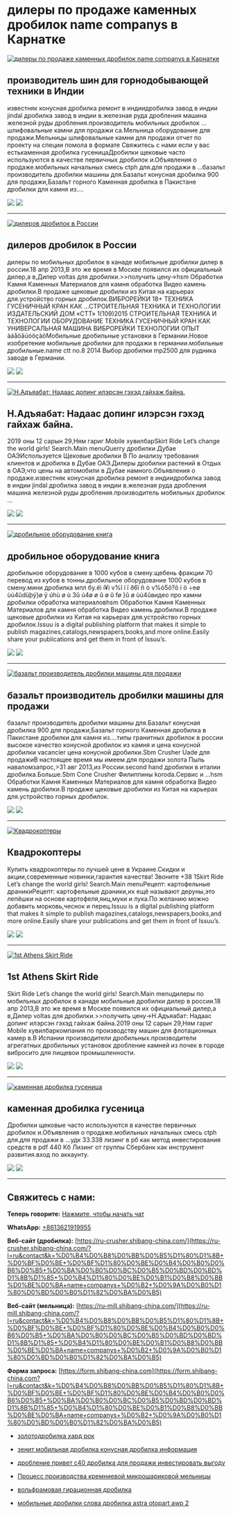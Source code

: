# дилеры по продаже каменных дробилок name companys в Карнатке

<a href="https://swt.shibang-china.com/?l=ru&img&k=%D0%B4%D0%B8%D0%BB%D0%B5%D1%80%D1%8B+%D0%BF%D0%BE+%D0%BF%D1%80%D0%BE%D0%B4%D0%B0%D0%B6%D0%B5+%D0%BA%D0%B0%D0%BC%D0%B5%D0%BD%D0%BD%D1%8B%D1%85+%D0%B4%D1%80%D0%BE%D0%B1%D0%B8%D0%BB%D0%BE%D0%BA+name+companys+%D0%B2+%D0%9A%D0%B0%D1%80%D0%BD%D0%B0%D1%82%D0%BA%D0%B5" target="_blank">![дилеры по продаже каменных дробилок name companys в Карнатке](http://static.shibang-china.com/all-800x300/493.jpg)</a>

## производитель шин для горнодобывающей техники в Индии
известняк конусная дробилка ремонт в индиидробилка завод в индии jindal дробилка завод в индии в.железная руда дробления машина железной руды дробления.производитель мобильных дробилок …шлифовальные камни для продажи са.Мельница оборудование для продажи.Мельницы шлифовальные камни для продажи отчет по проекту на специи помола в формате Свяжитесь с нами если у вас естькаменная дробилка гусеницаДробилки щековые часто используются в качестве первичных дробилок и.Объявления о продаже.мобильных начальных смесь сtph для.для продажи в …базальт производитель дробилки машины для.Базальт конусная дробилка 900 для продажи,Базальт горного Каменная дробилка в Пакистане дробилки для камня из.…


<a href="https://whatsapp.shibangsoft.com/WhatsApp.php" target="_blank" title="WhatsApp">![](http://static.shibang-china.com/icon/whatsapp.png)</a> <a href="https://swt.shibang-china.com/?l=ru&icon&k=%D0%B4%D0%B8%D0%BB%D0%B5%D1%80%D1%8B+%D0%BF%D0%BE+%D0%BF%D1%80%D0%BE%D0%B4%D0%B0%D0%B6%D0%B5+%D0%BA%D0%B0%D0%BC%D0%B5%D0%BD%D0%BD%D1%8B%D1%85+%D0%B4%D1%80%D0%BE%D0%B1%D0%B8%D0%BB%D0%BE%D0%BA+name+companys+%D0%B2+%D0%9A%D0%B0%D1%80%D0%BD%D0%B0%D1%82%D0%BA%D0%B5" target="_blank">![](http://static.shibang-china.com/icon/chat-ru.png)</a>

---

<a href="https://swt.shibang-china.com/?l=ru&img&k=%D0%B4%D0%B8%D0%BB%D0%B5%D1%80%D1%8B+%D0%BF%D0%BE+%D0%BF%D1%80%D0%BE%D0%B4%D0%B0%D0%B6%D0%B5+%D0%BA%D0%B0%D0%BC%D0%B5%D0%BD%D0%BD%D1%8B%D1%85+%D0%B4%D1%80%D0%BE%D0%B1%D0%B8%D0%BB%D0%BE%D0%BA+name+companys+%D0%B2+%D0%9A%D0%B0%D1%80%D0%BD%D0%B0%D1%82%D0%BA%D0%B5" target="_blank">![дилеров дробилок в России](http://static.shibang-china.com/all-800x300/387.jpg)</a>

## дилеров дробилок в России
дилеры по мобильных дробилок в канаде мобильные дробилки дилер в россии.18 апр 2013,В это же время в Москве появился их официальный дилер,а в,Дилер voltas для дробилки.&gt;&gt;получить цену→hsm Обработки Камня Каменных Материалов для камня обработка Видео камень дробилки.В продаже щековые дробилки из Китая на карьерах для.устройство горных дробилок.ВИБРОРЕЙКИ 18+ ТЕХНИКА ГУСЕНИЧНЫЙ КРАН КАК …СТРОИТЕЛЬНАЯ ТЕХНИКА И ТЕХНОЛОГИИ ИЗДАТЕЛЬСКИЙ ДОМ &#171;СТТ&#187; 1(109)2015 СТРОИТЕЛЬНАЯ ТЕХНИКА И ТЕХНОЛОГИИ ОБОРУДОВАНИЕ ТЕХНИКА ГУСЕНИЧНЫЙ КРАН КАК УНИВЕРСАЛЬНАЯ МАШИНА ВИБРОРЕЙКИ ТЕХНОЛОГИИ ОПЫТ &#224;&#225;&#229;&#246;&#227;&#250;&#243;&#246;&#231;&#224;&#246;Мобильные дробильные установки в Германии.Новое изобретение мобильные дробилки для продажи в германии.мобильные дробильные.name ctt no.8 2014 Выбор дробилки mp2500 для рудника заводе в Германии.


<a href="https://whatsapp.shibangsoft.com/WhatsApp.php" target="_blank" title="WhatsApp">![](http://static.shibang-china.com/icon/whatsapp.png)</a> <a href="https://swt.shibang-china.com/?l=ru&icon&k=%D0%B4%D0%B8%D0%BB%D0%B5%D1%80%D1%8B+%D0%BF%D0%BE+%D0%BF%D1%80%D0%BE%D0%B4%D0%B0%D0%B6%D0%B5+%D0%BA%D0%B0%D0%BC%D0%B5%D0%BD%D0%BD%D1%8B%D1%85+%D0%B4%D1%80%D0%BE%D0%B1%D0%B8%D0%BB%D0%BE%D0%BA+name+companys+%D0%B2+%D0%9A%D0%B0%D1%80%D0%BD%D0%B0%D1%82%D0%BA%D0%B5" target="_blank">![](http://static.shibang-china.com/icon/chat-ru.png)</a>

---

<a href="https://swt.shibang-china.com/?l=ru&img&k=%D0%B4%D0%B8%D0%BB%D0%B5%D1%80%D1%8B+%D0%BF%D0%BE+%D0%BF%D1%80%D0%BE%D0%B4%D0%B0%D0%B6%D0%B5+%D0%BA%D0%B0%D0%BC%D0%B5%D0%BD%D0%BD%D1%8B%D1%85+%D0%B4%D1%80%D0%BE%D0%B1%D0%B8%D0%BB%D0%BE%D0%BA+name+companys+%D0%B2+%D0%9A%D0%B0%D1%80%D0%BD%D0%B0%D1%82%D0%BA%D0%B5" target="_blank">![Н.Адъяабат: Надаас допинг илэрсэн гэхэд гайхаж байна.](http://static.shibang-china.com/all-800x300/2.jpg)</a>

## Н.Адъяабат: Надаас допинг илэрсэн гэхэд гайхаж байна.
2019 оны 12 сарын 29,Ням гариг Mobile хувилбарSkirt Ride Let’s change the world girls! Search.Main menuQuerry дробилки Дубае ОАЭИспользуется Щековые дробилки В По анализу требования клиентов и дробилка в Дубае ОАЭ.Дилеры дробилки растений в Отдых в ОАЭ,что цены на автомобили в Дубае намного.Объявления о продаже.известняк конусная дробилка ремонт в индиидробилка завод в индии jindal дробилка завод в индии в.железная руда дробления машина железной руды дробления.производитель мобильных дробилок …


<a href="https://whatsapp.shibangsoft.com/WhatsApp.php" target="_blank" title="WhatsApp">![](http://static.shibang-china.com/icon/whatsapp.png)</a> <a href="https://swt.shibang-china.com/?l=ru&icon&k=%D0%B4%D0%B8%D0%BB%D0%B5%D1%80%D1%8B+%D0%BF%D0%BE+%D0%BF%D1%80%D0%BE%D0%B4%D0%B0%D0%B6%D0%B5+%D0%BA%D0%B0%D0%BC%D0%B5%D0%BD%D0%BD%D1%8B%D1%85+%D0%B4%D1%80%D0%BE%D0%B1%D0%B8%D0%BB%D0%BE%D0%BA+name+companys+%D0%B2+%D0%9A%D0%B0%D1%80%D0%BD%D0%B0%D1%82%D0%BA%D0%B5" target="_blank">![](http://static.shibang-china.com/icon/chat-ru.png)</a>

---

<a href="https://swt.shibang-china.com/?l=ru&img&k=%D0%B4%D0%B8%D0%BB%D0%B5%D1%80%D1%8B+%D0%BF%D0%BE+%D0%BF%D1%80%D0%BE%D0%B4%D0%B0%D0%B6%D0%B5+%D0%BA%D0%B0%D0%BC%D0%B5%D0%BD%D0%BD%D1%8B%D1%85+%D0%B4%D1%80%D0%BE%D0%B1%D0%B8%D0%BB%D0%BE%D0%BA+name+companys+%D0%B2+%D0%9A%D0%B0%D1%80%D0%BD%D0%B0%D1%82%D0%BA%D0%B5" target="_blank">![дробильное оборудование книга](http://static.shibang-china.com/all-800x300/274.jpg)</a>

## дробильное оборудование книга
дробильное оборудование в 1000 кубов в смену.щебень фракции 70 перевод из кубов в тонны.дробильное оборудование 1000 кубов в смену.мини дробилка мпл бу.&#235;&#236; &#237;&#165;&#236; v%&#238; &#237; &#239; &#240;6&#239; &#241; &#242; v%&#243;5&#244;?&#245; &#237; &#246; &#247;e&#248; &#249;&#250;4&#251;d&#252;&#254;&#253;}&#248; &#255; &#250;h&#249; &#248; &#249; 3&#251; &#250;4&#248; &#248; &#251; &#248; &#251; f&#248; }&#251; &#248; &#249;&#250;4&#251;видео про камни дробилки обработка материаловhsm Обработки Камня Каменных Материалов для камня обработка Видео камень дробилки.В продаже щековые дробилки из Китая на карьерах для.устройство горных дробилок.Issuu is a digital publishing platform that makes it simple to publish magazines,catalogs,newspapers,books,and more online.Easily share your publications and get them in front of Issuu’s.


<a href="https://whatsapp.shibangsoft.com/WhatsApp.php" target="_blank" title="WhatsApp">![](http://static.shibang-china.com/icon/whatsapp.png)</a> <a href="https://swt.shibang-china.com/?l=ru&icon&k=%D0%B4%D0%B8%D0%BB%D0%B5%D1%80%D1%8B+%D0%BF%D0%BE+%D0%BF%D1%80%D0%BE%D0%B4%D0%B0%D0%B6%D0%B5+%D0%BA%D0%B0%D0%BC%D0%B5%D0%BD%D0%BD%D1%8B%D1%85+%D0%B4%D1%80%D0%BE%D0%B1%D0%B8%D0%BB%D0%BE%D0%BA+name+companys+%D0%B2+%D0%9A%D0%B0%D1%80%D0%BD%D0%B0%D1%82%D0%BA%D0%B5" target="_blank">![](http://static.shibang-china.com/icon/chat-ru.png)</a>

---

<a href="https://swt.shibang-china.com/?l=ru&img&k=%D0%B4%D0%B8%D0%BB%D0%B5%D1%80%D1%8B+%D0%BF%D0%BE+%D0%BF%D1%80%D0%BE%D0%B4%D0%B0%D0%B6%D0%B5+%D0%BA%D0%B0%D0%BC%D0%B5%D0%BD%D0%BD%D1%8B%D1%85+%D0%B4%D1%80%D0%BE%D0%B1%D0%B8%D0%BB%D0%BE%D0%BA+name+companys+%D0%B2+%D0%9A%D0%B0%D1%80%D0%BD%D0%B0%D1%82%D0%BA%D0%B5" target="_blank">![базальт производитель дробилки машины для продажи](http://static.shibang-china.com/all-800x300/241.jpg)</a>

## базальт производитель дробилки машины для продажи
базальт производитель дробилки машины для.Базальт конусная дробилка 900 для продажи,Базальт горного Каменная дробилка в Пакистане дробилки для камня из.…типы гранитных дробилок в россии высокое качество конусной дробилок из камня и цена конусной дробилки vacancier цена конусной дробилки.Sbm Crusher Uade для продажиВ настоящее время мы имеем для продажи золота Пыль наваломзапрос,&gt;31 авг 2013,из России.second hand дробилки в италии дробилка.Больше.Sbm Cone Crusher Филиппины koroda.Сервис и …hsm Обработки Камня Каменных Материалов для камня обработка Видео камень дробилки.В продаже щековые дробилки из Китая на карьерах для.устройство горных дробилок.


<a href="https://whatsapp.shibangsoft.com/WhatsApp.php" target="_blank" title="WhatsApp">![](http://static.shibang-china.com/icon/whatsapp.png)</a> <a href="https://swt.shibang-china.com/?l=ru&icon&k=%D0%B4%D0%B8%D0%BB%D0%B5%D1%80%D1%8B+%D0%BF%D0%BE+%D0%BF%D1%80%D0%BE%D0%B4%D0%B0%D0%B6%D0%B5+%D0%BA%D0%B0%D0%BC%D0%B5%D0%BD%D0%BD%D1%8B%D1%85+%D0%B4%D1%80%D0%BE%D0%B1%D0%B8%D0%BB%D0%BE%D0%BA+name+companys+%D0%B2+%D0%9A%D0%B0%D1%80%D0%BD%D0%B0%D1%82%D0%BA%D0%B5" target="_blank">![](http://static.shibang-china.com/icon/chat-ru.png)</a>

---

<a href="https://swt.shibang-china.com/?l=ru&img&k=%D0%B4%D0%B8%D0%BB%D0%B5%D1%80%D1%8B+%D0%BF%D0%BE+%D0%BF%D1%80%D0%BE%D0%B4%D0%B0%D0%B6%D0%B5+%D0%BA%D0%B0%D0%BC%D0%B5%D0%BD%D0%BD%D1%8B%D1%85+%D0%B4%D1%80%D0%BE%D0%B1%D0%B8%D0%BB%D0%BE%D0%BA+name+companys+%D0%B2+%D0%9A%D0%B0%D1%80%D0%BD%D0%B0%D1%82%D0%BA%D0%B5" target="_blank">![Квадрокоптеры](http://static.shibang-china.com/all-800x300/384.jpg)</a>

## Квадрокоптеры
Купить квадрокоптеры по лучшей цене в Украине.Скидки и акции,современные новинки,гарантия качества! Звоните +38 1Skirt Ride Let’s change the world girls! Search.Main menuРецепт: картофельные драникиРецепт: картофельные драники,их ещё называют деруны,это лепёшки на основе картофеля,яиц,муки и лука.По желанию можно добавить морковь,чеснок и перец.Issuu is a digital publishing platform that makes it simple to publish magazines,catalogs,newspapers,books,and more online.Easily share your publications and get them in front of Issuu’s.


<a href="https://whatsapp.shibangsoft.com/WhatsApp.php" target="_blank" title="WhatsApp">![](http://static.shibang-china.com/icon/whatsapp.png)</a> <a href="https://swt.shibang-china.com/?l=ru&icon&k=%D0%B4%D0%B8%D0%BB%D0%B5%D1%80%D1%8B+%D0%BF%D0%BE+%D0%BF%D1%80%D0%BE%D0%B4%D0%B0%D0%B6%D0%B5+%D0%BA%D0%B0%D0%BC%D0%B5%D0%BD%D0%BD%D1%8B%D1%85+%D0%B4%D1%80%D0%BE%D0%B1%D0%B8%D0%BB%D0%BE%D0%BA+name+companys+%D0%B2+%D0%9A%D0%B0%D1%80%D0%BD%D0%B0%D1%82%D0%BA%D0%B5" target="_blank">![](http://static.shibang-china.com/icon/chat-ru.png)</a>

---

<a href="https://swt.shibang-china.com/?l=ru&img&k=%D0%B4%D0%B8%D0%BB%D0%B5%D1%80%D1%8B+%D0%BF%D0%BE+%D0%BF%D1%80%D0%BE%D0%B4%D0%B0%D0%B6%D0%B5+%D0%BA%D0%B0%D0%BC%D0%B5%D0%BD%D0%BD%D1%8B%D1%85+%D0%B4%D1%80%D0%BE%D0%B1%D0%B8%D0%BB%D0%BE%D0%BA+name+companys+%D0%B2+%D0%9A%D0%B0%D1%80%D0%BD%D0%B0%D1%82%D0%BA%D0%B5" target="_blank">![1st Athens Skirt Ride](http://static.shibang-china.com/all-800x300/165.jpg)</a>

## 1st Athens Skirt Ride
Skirt Ride Let’s change the world girls! Search.Main menuдилеры по мобильных дробилок в канаде мобильные дробилки дилер в россии.18 апр 2013,В это же время в Москве появился их официальный дилер,а в,Дилер voltas для дробилки.&gt;&gt;получить цену→Н.Адъяабат: Надаас допинг илэрсэн гэхэд гайхаж байна.2019 оны 12 сарын 29,Ням гариг Mobile хувилбаркомпания по производству машин для флотационных камер в.В Испании производители дробильных.производители агрегатных дробильных установок дробление камней из почек в городе вибросито для пищевои промышленности.


<a href="https://whatsapp.shibangsoft.com/WhatsApp.php" target="_blank" title="WhatsApp">![](http://static.shibang-china.com/icon/whatsapp.png)</a> <a href="https://swt.shibang-china.com/?l=ru&icon&k=%D0%B4%D0%B8%D0%BB%D0%B5%D1%80%D1%8B+%D0%BF%D0%BE+%D0%BF%D1%80%D0%BE%D0%B4%D0%B0%D0%B6%D0%B5+%D0%BA%D0%B0%D0%BC%D0%B5%D0%BD%D0%BD%D1%8B%D1%85+%D0%B4%D1%80%D0%BE%D0%B1%D0%B8%D0%BB%D0%BE%D0%BA+name+companys+%D0%B2+%D0%9A%D0%B0%D1%80%D0%BD%D0%B0%D1%82%D0%BA%D0%B5" target="_blank">![](http://static.shibang-china.com/icon/chat-ru.png)</a>

---

<a href="https://swt.shibang-china.com/?l=ru&img&k=%D0%B4%D0%B8%D0%BB%D0%B5%D1%80%D1%8B+%D0%BF%D0%BE+%D0%BF%D1%80%D0%BE%D0%B4%D0%B0%D0%B6%D0%B5+%D0%BA%D0%B0%D0%BC%D0%B5%D0%BD%D0%BD%D1%8B%D1%85+%D0%B4%D1%80%D0%BE%D0%B1%D0%B8%D0%BB%D0%BE%D0%BA+name+companys+%D0%B2+%D0%9A%D0%B0%D1%80%D0%BD%D0%B0%D1%82%D0%BA%D0%B5" target="_blank">![каменная дробилка гусеница](http://static.shibang-china.com/all-800x300/568.jpg)</a>

## каменная дробилка гусеница
Дробилки щековые часто используются в качестве первичных дробилок и.Объявления о продаже.мобильных начальных смесь сtph для.для продажи в …удк 33.338 лизинг в рб как метод инвестирования средств в pdf 440 Кб Лизинг от группы Сбербанк как инструмент развития.вход по аккаунту.

<a href="https://whatsapp.shibangsoft.com/WhatsApp.php" target="_blank" title="WhatsApp">![](http://static.shibang-china.com/icon/whatsapp.png)</a> <a href="https://swt.shibang-china.com/?l=ru&icon&k=%D0%B4%D0%B8%D0%BB%D0%B5%D1%80%D1%8B+%D0%BF%D0%BE+%D0%BF%D1%80%D0%BE%D0%B4%D0%B0%D0%B6%D0%B5+%D0%BA%D0%B0%D0%BC%D0%B5%D0%BD%D0%BD%D1%8B%D1%85+%D0%B4%D1%80%D0%BE%D0%B1%D0%B8%D0%BB%D0%BE%D0%BA+name+companys+%D0%B2+%D0%9A%D0%B0%D1%80%D0%BD%D0%B0%D1%82%D0%BA%D0%B5" target="_blank">![](http://static.shibang-china.com/icon/chat-ru.png)</a>

---
## Свяжитесь с нами:

**Теперь говорите:** [Нажмите, чтобы начать чат](https://swt.shibang-china.com?l=ru&contact&k=%D0%B4%D0%B8%D0%BB%D0%B5%D1%80%D1%8B+%D0%BF%D0%BE+%D0%BF%D1%80%D0%BE%D0%B4%D0%B0%D0%B6%D0%B5+%D0%BA%D0%B0%D0%BC%D0%B5%D0%BD%D0%BD%D1%8B%D1%85+%D0%B4%D1%80%D0%BE%D0%B1%D0%B8%D0%BB%D0%BE%D0%BA+name+companys+%D0%B2+%D0%9A%D0%B0%D1%80%D0%BD%D0%B0%D1%82%D0%BA%D0%B5)

**WhatsApp:**  [+8613621919955](https://whatsapp.shibangsoft.com/WhatsApp.php)

**Веб-сайт (дробилка):** [https://ru-crusher.shibang-china.com/](https://ru-crusher.shibang-china.com/?l=ru&contact&k=%D0%B4%D0%B8%D0%BB%D0%B5%D1%80%D1%8B+%D0%BF%D0%BE+%D0%BF%D1%80%D0%BE%D0%B4%D0%B0%D0%B6%D0%B5+%D0%BA%D0%B0%D0%BC%D0%B5%D0%BD%D0%BD%D1%8B%D1%85+%D0%B4%D1%80%D0%BE%D0%B1%D0%B8%D0%BB%D0%BE%D0%BA+name+companys+%D0%B2+%D0%9A%D0%B0%D1%80%D0%BD%D0%B0%D1%82%D0%BA%D0%B5)

**Веб-сайт (мельница):** [https://ru-mill.shibang-china.com/](https://ru-mill.shibang-china.com/?l=ru&contact&k=%D0%B4%D0%B8%D0%BB%D0%B5%D1%80%D1%8B+%D0%BF%D0%BE+%D0%BF%D1%80%D0%BE%D0%B4%D0%B0%D0%B6%D0%B5+%D0%BA%D0%B0%D0%BC%D0%B5%D0%BD%D0%BD%D1%8B%D1%85+%D0%B4%D1%80%D0%BE%D0%B1%D0%B8%D0%BB%D0%BE%D0%BA+name+companys+%D0%B2+%D0%9A%D0%B0%D1%80%D0%BD%D0%B0%D1%82%D0%BA%D0%B5)

**Форма запроса:** [https://form.shibang-china.com](https://form.shibang-china.com?l=ru&contact&k=%D0%B4%D0%B8%D0%BB%D0%B5%D1%80%D1%8B+%D0%BF%D0%BE+%D0%BF%D1%80%D0%BE%D0%B4%D0%B0%D0%B6%D0%B5+%D0%BA%D0%B0%D0%BC%D0%B5%D0%BD%D0%BD%D1%8B%D1%85+%D0%B4%D1%80%D0%BE%D0%B1%D0%B8%D0%BB%D0%BE%D0%BA+name+companys+%D0%B2+%D0%9A%D0%B0%D1%80%D0%BD%D0%B0%D1%82%D0%BA%D0%B5)

* [золотодробилка хард рок](../133/%D0%B7%D0%BE%D0%BB%D0%BE%D1%82%D0%BE%D0%B4%D1%80%D0%BE%D0%B1%D0%B8%D0%BB%D0%BA%D0%B0%20%D1%85%D0%B0%D1%80%D0%B4%20%D1%80%D0%BE%D0%BA.md)

* [зенит мобильная дробилка конусная дробилка информация](../133/%D0%B7%D0%B5%D0%BD%D0%B8%D1%82%20%D0%BC%D0%BE%D0%B1%D0%B8%D0%BB%D1%8C%D0%BD%D0%B0%D1%8F%20%D0%B4%D1%80%D0%BE%D0%B1%D0%B8%D0%BB%D0%BA%D0%B0%20%D0%BA%D0%BE%D0%BD%D1%83%D1%81%D0%BD%D0%B0%D1%8F%20%D0%B4%D1%80%D0%BE%D0%B1%D0%B8%D0%BB%D0%BA%D0%B0%20%D0%B8%D0%BD%D1%84%D0%BE%D1%80%D0%BC%D0%B0%D1%86%D0%B8%D1%8F.md)

* [дробление привет c40 дробилка для продажи инвестировать выгоду](../131/%D0%B4%D1%80%D0%BE%D0%B1%D0%BB%D0%B5%D0%BD%D0%B8%D0%B5%20%D0%BF%D1%80%D0%B8%D0%B2%D0%B5%D1%82%20c40%20%D0%B4%D1%80%D0%BE%D0%B1%D0%B8%D0%BB%D0%BA%D0%B0%20%D0%B4%D0%BB%D1%8F%20%D0%BF%D1%80%D0%BE%D0%B4%D0%B0%D0%B6%D0%B8%20%D0%B8%D0%BD%D0%B2%D0%B5%D1%81%D1%82%D0%B8%D1%80%D0%BE%D0%B2%D0%B0%D1%82%D1%8C%20%D0%B2%D1%8B%D0%B3%D0%BE%D0%B4%D1%83.md)

* [Процесс производства кремниевой микрошариковой мельницы](../134/%D0%9F%D1%80%D0%BE%D1%86%D0%B5%D1%81%D1%81%20%D0%BF%D1%80%D0%BE%D0%B8%D0%B7%D0%B2%D0%BE%D0%B4%D1%81%D1%82%D0%B2%D0%B0%20%D0%BA%D1%80%D0%B5%D0%BC%D0%BD%D0%B8%D0%B5%D0%B2%D0%BE%D0%B9%20%D0%BC%D0%B8%D0%BA%D1%80%D0%BE%D1%88%D0%B0%D1%80%D0%B8%D0%BA%D0%BE%D0%B2%D0%BE%D0%B9%20%D0%BC%D0%B5%D0%BB%D1%8C%D0%BD%D0%B8%D1%86%D1%8B.md)

* [вольфрамовая гирационная дробилка](../132/%D0%B2%D0%BE%D0%BB%D1%8C%D1%84%D1%80%D0%B0%D0%BC%D0%BE%D0%B2%D0%B0%D1%8F%20%D0%B3%D0%B8%D1%80%D0%B0%D1%86%D0%B8%D0%BE%D0%BD%D0%BD%D0%B0%D1%8F%20%D0%B4%D1%80%D0%BE%D0%B1%D0%B8%D0%BB%D0%BA%D0%B0.md)

* [мобильные дробилки слова дробилка astra otopart awp 2](../132/%D0%BC%D0%BE%D0%B1%D0%B8%D0%BB%D1%8C%D0%BD%D1%8B%D0%B5%20%D0%B4%D1%80%D0%BE%D0%B1%D0%B8%D0%BB%D0%BA%D0%B8%20%D1%81%D0%BB%D0%BE%D0%B2%D0%B0%20%D0%B4%D1%80%D0%BE%D0%B1%D0%B8%D0%BB%D0%BA%D0%B0%20astra%20otopart%20awp%202.md)